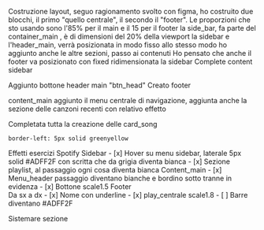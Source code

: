 Costruzione layout, seguo ragionamento svolto con figma, ho costruito due blocchi, il primo "quello centrale", il secondo il "footer". Le proporzioni che sto usando sono l'85% per il main e il 15 per il footer
la side_bar, fa parte del container_main , è di dimensioni del 20% della viewport
la sidebar e l'header_main, verrà posizionata in modo fisso
allo stesso modo ho aggiunto anche le altre sezioni, passo ai contenuti
Ho pensato che anche il footer va posizionato con fixed
ridimensionata la sidebar
Complete content sidebar

Aggiunto bottone header main "btn_head"
Creato footer

content_main aggiunto il menu centrale di navigazione, 
aggiunta anche la sezione delle canzoni recenti con relativo effetto

Completata tutta la creazione delle card_song 

    border-left: 5px solid greenyellow


Effetti esercizi Spotify 
    Sidebar	
        - [x] Hover su menu sidebar, laterale 5px solid #ADFF2F con scritta che da grigia diventa bianca
        - [x] Sezione playlist, al passaggio ogni cosa diventa bianca
    Content_main
        - [x] Menu_header passaggio diventano bianche e bordino sotto tranne in evidenza
        - [x] Bottone scale1.5
    Footer	
        Da sx a dx
        - [x] Nome con underline
        - [x] play_centrale scale1.8
        - [ ] Barre diventano #ADFF2F
    
Sistemare sezione 
